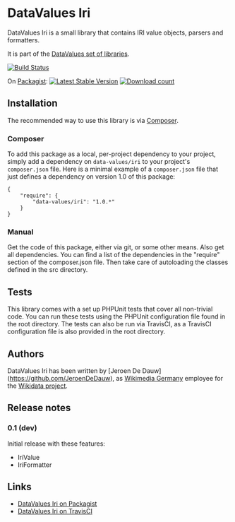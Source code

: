 # DataValues Iri

DataValues Iri is a small library that contains IRI value objects, parsers and formatters.

It is part of the [DataValues set of libraries](https://github.com/DataValues).

[![Build Status](https://secure.travis-ci.org/DataValues/Iri.png?branch=master)](http://travis-ci.org/DataValues/Iri)

On [Packagist](https://packagist.org/packages/data-values/iri):
[![Latest Stable Version](https://poser.pugx.org/data-values/iri/version.png)](https://packagist.org/packages/data-values/iri)
[![Download count](https://poser.pugx.org/data-values/iri/d/total.png)](https://packagist.org/packages/data-values/iri)

## Installation

The recommended way to use this library is via [Composer](http://getcomposer.org/).

### Composer

To add this package as a local, per-project dependency to your project, simply add a
dependency on `data-values/iri` to your project's `composer.json` file.
Here is a minimal example of a `composer.json` file that just defines a dependency on
version 1.0 of this package:

    {
        "require": {
            "data-values/iri": "1.0.*"
        }
    }

### Manual

Get the code of this package, either via git, or some other means. Also get all dependencies.
You can find a list of the dependencies in the "require" section of the composer.json file.
Then take care of autoloading the classes defined in the src directory.

## Tests

This library comes with a set up PHPUnit tests that cover all non-trivial code. You can run these
tests using the PHPUnit configuration file found in the root directory. The tests can also be run
via TravisCI, as a TravisCI configuration file is also provided in the root directory.

## Authors

DataValues Iri has been written by [Jeroen De Dauw] (https://github.com/JeroenDeDauw), as
[Wikimedia Germany](https://wikimedia.de) employee for the [Wikidata project](https://wikidata.org/).

## Release notes

### 0.1 (dev)

Initial release with these features:

* IriValue
* IriFormatter

## Links

* [DataValues Iri on Packagist](https://packagist.org/packages/data-values/iri)
* [DataValues Iri on TravisCI](https://travis-ci.org/DataValues/Iri)

